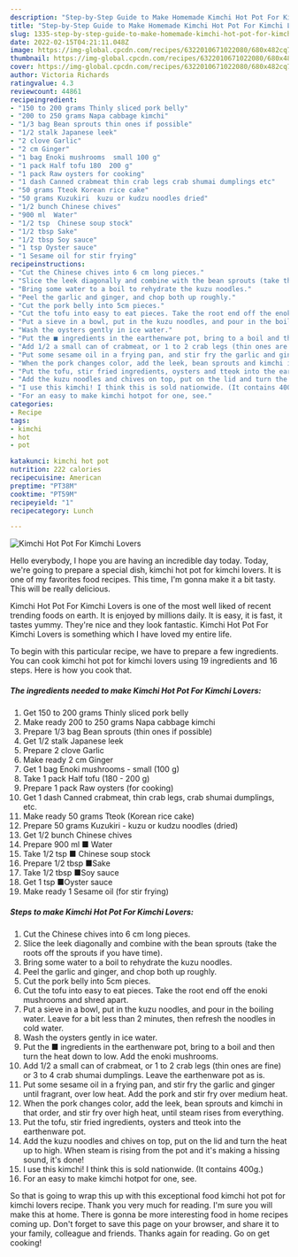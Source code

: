 ```yaml
---
description: "Step-by-Step Guide to Make Homemade Kimchi Hot Pot For Kimchi Lovers"
title: "Step-by-Step Guide to Make Homemade Kimchi Hot Pot For Kimchi Lovers"
slug: 1335-step-by-step-guide-to-make-homemade-kimchi-hot-pot-for-kimchi-lovers
date: 2022-02-15T04:21:11.048Z
image: https://img-global.cpcdn.com/recipes/6322010671022080/680x482cq70/kimchi-hot-pot-for-kimchi-lovers-recipe-main-photo.jpg
thumbnail: https://img-global.cpcdn.com/recipes/6322010671022080/680x482cq70/kimchi-hot-pot-for-kimchi-lovers-recipe-main-photo.jpg
cover: https://img-global.cpcdn.com/recipes/6322010671022080/680x482cq70/kimchi-hot-pot-for-kimchi-lovers-recipe-main-photo.jpg
author: Victoria Richards
ratingvalue: 4.3
reviewcount: 44861
recipeingredient:
- "150 to 200 grams Thinly sliced pork belly"
- "200 to 250 grams Napa cabbage kimchi"
- "1/3 bag Bean sprouts thin ones if possible"
- "1/2 stalk Japanese leek"
- "2 clove Garlic"
- "2 cm Ginger"
- "1 bag Enoki mushrooms  small 100 g"
- "1 pack Half tofu 180  200 g"
- "1 pack Raw oysters for cooking"
- "1 dash Canned crabmeat thin crab legs crab shumai dumplings etc"
- "50 grams Tteok Korean rice cake"
- "50 grams Kuzukiri  kuzu or kudzu noodles dried"
- "1/2 bunch Chinese chives"
- "900 ml  Water"
- "1/2 tsp  Chinese soup stock"
- "1/2 tbsp Sake"
- "1/2 tbsp Soy sauce"
- "1 tsp Oyster sauce"
- "1 Sesame oil for stir frying"
recipeinstructions:
- "Cut the Chinese chives into 6 cm long pieces."
- "Slice the leek diagonally and combine with the bean sprouts (take the roots off the sprouts if you have time)."
- "Bring some water to a boil to rehydrate the kuzu noodles."
- "Peel the garlic and ginger, and chop both up roughly."
- "Cut the pork belly into 5cm pieces."
- "Cut the tofu into easy to eat pieces. Take the root end off the enoki mushrooms and shred apart."
- "Put a sieve in a bowl, put in the kuzu noodles, and pour in the boiling water. Leave for a bit less than 2 minutes, then refresh the noodles in cold water."
- "Wash the oysters gently in ice water."
- "Put the ■ ingredients in the earthenware pot, bring to a boil and then turn the heat down to low. Add the enoki mushrooms."
- "Add 1/2 a small can of crabmeat, or 1 to 2 crab legs (thin ones are fine) or 3 to 4 crab shumai dumplings. Leave the earthenware pot as is."
- "Put some sesame oil in a frying pan, and stir fry the garlic and ginger until fragrant, over low heat. Add the pork and stir fry over medium heat."
- "When the pork changes color, add the leek, bean sprouts and kimchi in that order, and stir fry over high heat, until steam rises from everything."
- "Put the tofu, stir fried ingredients, oysters and tteok into the earthenware pot."
- "Add the kuzu noodles and chives on top, put on the lid and turn the heat up to high. When steam is rising from the pot and it&#39;s making a hissing sound, it&#39;s done!"
- "I use this kimchi! I think this is sold nationwide. (It contains 400g.)"
- "For an easy to make kimchi hotpot for one, see."
categories:
- Recipe
tags:
- kimchi
- hot
- pot

katakunci: kimchi hot pot 
nutrition: 222 calories
recipecuisine: American
preptime: "PT38M"
cooktime: "PT59M"
recipeyield: "1"
recipecategory: Lunch

---
```



![Kimchi Hot Pot For Kimchi Lovers](https://img-global.cpcdn.com/recipes/6322010671022080/680x482cq70/kimchi-hot-pot-for-kimchi-lovers-recipe-main-photo.jpg)

Hello everybody, I hope you are having an incredible day today. Today, we're going to prepare a special dish, kimchi hot pot for kimchi lovers. It is one of my favorites food recipes. This time, I'm gonna make it a bit tasty. This will be really delicious.



Kimchi Hot Pot For Kimchi Lovers is one of the most well liked of recent trending foods on earth. It is enjoyed by millions daily. It is easy, it is fast, it tastes yummy. They're nice and they look fantastic. Kimchi Hot Pot For Kimchi Lovers is something which I have loved my entire life.


To begin with this particular recipe, we have to prepare a few ingredients. You can cook kimchi hot pot for kimchi lovers using 19 ingredients and 16 steps. Here is how you cook that.

<!--inarticleads1-->

##### The ingredients needed to make Kimchi Hot Pot For Kimchi Lovers:

1. Get 150 to 200 grams Thinly sliced pork belly
1. Make ready 200 to 250 grams Napa cabbage kimchi
1. Prepare 1/3 bag Bean sprouts (thin ones if possible)
1. Get 1/2 stalk Japanese leek
1. Prepare 2 clove Garlic
1. Make ready 2 cm Ginger
1. Get 1 bag Enoki mushrooms - small (100 g)
1. Take 1 pack Half tofu (180 - 200 g)
1. Prepare 1 pack Raw oysters (for cooking)
1. Get 1 dash Canned crabmeat, thin crab legs, crab shumai dumplings, etc.
1. Make ready 50 grams Tteok (Korean rice cake)
1. Prepare 50 grams Kuzukiri - kuzu or kudzu noodles (dried)
1. Get 1/2 bunch Chinese chives
1. Prepare 900 ml ■ Water
1. Take 1/2 tsp ■ Chinese soup stock
1. Prepare 1/2 tbsp ■Sake
1. Take 1/2 tbsp ■Soy sauce
1. Get 1 tsp ■Oyster sauce
1. Make ready 1 Sesame oil (for stir frying)




<!--inarticleads2-->

##### Steps to make Kimchi Hot Pot For Kimchi Lovers:

1. Cut the Chinese chives into 6 cm long pieces.
1. Slice the leek diagonally and combine with the bean sprouts (take the roots off the sprouts if you have time).
1. Bring some water to a boil to rehydrate the kuzu noodles.
1. Peel the garlic and ginger, and chop both up roughly.
1. Cut the pork belly into 5cm pieces.
1. Cut the tofu into easy to eat pieces. Take the root end off the enoki mushrooms and shred apart.
1. Put a sieve in a bowl, put in the kuzu noodles, and pour in the boiling water. Leave for a bit less than 2 minutes, then refresh the noodles in cold water.
1. Wash the oysters gently in ice water.
1. Put the ■ ingredients in the earthenware pot, bring to a boil and then turn the heat down to low. Add the enoki mushrooms.
1. Add 1/2 a small can of crabmeat, or 1 to 2 crab legs (thin ones are fine) or 3 to 4 crab shumai dumplings. Leave the earthenware pot as is.
1. Put some sesame oil in a frying pan, and stir fry the garlic and ginger until fragrant, over low heat. Add the pork and stir fry over medium heat.
1. When the pork changes color, add the leek, bean sprouts and kimchi in that order, and stir fry over high heat, until steam rises from everything.
1. Put the tofu, stir fried ingredients, oysters and tteok into the earthenware pot.
1. Add the kuzu noodles and chives on top, put on the lid and turn the heat up to high. When steam is rising from the pot and it&#39;s making a hissing sound, it&#39;s done!
1. I use this kimchi! I think this is sold nationwide. (It contains 400g.)
1. For an easy to make kimchi hotpot for one, see.




So that is going to wrap this up with this exceptional food kimchi hot pot for kimchi lovers recipe. Thank you very much for reading. I'm sure you will make this at home. There is gonna be more interesting food in home recipes coming up. Don't forget to save this page on your browser, and share it to your family, colleague and friends. Thanks again for reading. Go on get cooking!
